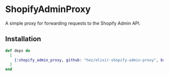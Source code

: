 # ShopifyAdminProxy

A simple proxy for forwarding requests to the Shopify Admin API.

## Installation

```elixir
def deps do
  [
    {:shopify_admin_proxy, github: "hez/elixir-shopify-admin-proxy", branch: "v0.1.1"}
  ]
end
```

